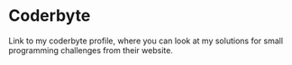 Coderbyte
=========

Link to my coderbyte profile, where you can look at my solutions for small programming challenges from their website.
